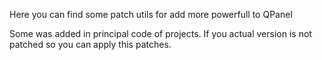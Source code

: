Here you can find some patch utils for add more powerfull to QPanel

Some was added in principal code of projects. If you actual version is not
patched so you can apply this patches.

